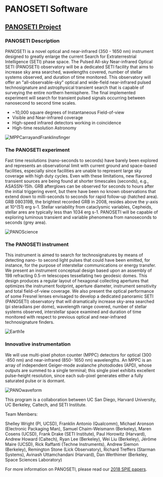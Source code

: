 # PANOSETI Software

## [PANOSETI Project](https://oirlab.ucsd.edu/PANOSETI.html)
### PANOSETI Description
PANOSETI is a novel optical and near-infrared (350 - 1650 nm) instrument designed to greatly enlarge the current Search for Extraterrestrial Intelligence (SETI) phase space. The Pulsed All-sky Near-infrared Optical SETI (PANOSETI) observatory will be a dedicated SETI facility that aims to increase sky area searched, wavelengths covered, number of stellar systems observed, and duration of time monitored. This observatory will offer an "all-observable-sky" optical and wide-field near-infrared pulsed technosignature and astrophysical transient search that is capable of surveying the entire northern hemisphere. The final implemented experiment will search for transient pulsed signals occurring between nanosecond to second time scales.
* ~10,000 square degrees of Instantaneous Field-of-view
* Visible and Near-infrared coverage
* High-speed infrared detectors working in coincidence
* High-time resolution Astronomy

![MPPCarrayandFranklinsfinger](https://github.com/panoseti/panoseti/blob/master/media/MPPCarrayandFranklinsfinger.png)

### The PANOSETI experiment
Fast time resolutions (nano-seconds to seconds) have barely been explored and represents an observational limit with current ground and space-based facilities, especially since facilities are unable to represent large sky coverage with high duty cycles. Even with these limitations, new flavored transient sources are being found at shorter timescales (seconds), e.g., ASASSN-15lh. GRB afterglows can be observed for seconds to hours after the initial triggering event, but there have been no known observations that extend down to milli-seconds to seconds for rapid follow-up (hatched area). GRB 080319B, the brightest recorded GRB in 2008, resides above the y-axis at 10^(51) erg s-1. Stellar variability from cataclysmic variables, Cepheids, stellar ares are typically less than 1034 erg s-1. PANOSETI will be capable of exploring luminous transient and variable phenomena from nanoseconds to seconds (grey area).

![PANOScience](https://github.com/panoseti/panoseti/blob/master/media/PANOScience.png)

### The PANOSETI instrument
This instrument is aimed to search for technosignatures by means of detecting nano- to second light pulses that could have been emitted, for instance, for the purpose of interstellar communications or energy transfer. We present an instrument conceptual design based upon an assembly of 198 refracting 0.5-m telescopes tessellating two geodesic domes. This design produces a regular layout of hexagonal collecting apertures that optimizes the instrument footprint, aperture diameter, instrument sensitivity and total field-of-view coverage. We also present the optical performance of some Fresnel lenses envisaged to develop a dedicated panoramic SETI (PANOSETI) observatory that will dramatically increase sky-area searched (pi steradians per dome), wavelength range covered, number of stellar systems observed, interstellar space examined and duration of time monitored with respect to previous optical and near-infrared technosignature finders.

![Earth1e](https://github.com/panoseti/panoseti/blob/master/media/Earth1e.gif)

### Innovative instrumentation
We will use multi-pixel photon counter (MPPC) detectors for optical (300 -850 nm) and near-infrared (850- 1650 nm) wavelengths. An MPPC is an array of independent Geiger-mode avalanche photodiodes (APD), whose outputs are summed to a single terminal; this single pixel exhibits excellent pulse-height resolution, since each sub-pixel generates either a fully saturated pulse or is dormant.

![PANOwaveform](https://github.com/panoseti/panoseti/blob/master/media/PANOwaveform.png)

This program is a collaboration between UC San Diego, Harvard University, UC Berkeley, Caltech, and SETI Institute.

Team Members:

Shelley Wright (PI, UCSD), Franklin Antonio (Qualcomm), Michael Aronson (Electronic Packaging Man), Samuel Chaim-Weismann (Berkeley), Maren Cosens (UCSD), Frank Drake (SETI Institute), Paul Horowitz (Harvard), Andrew Howard (Caltech), Ryan Lee (Berkeley), Wei Liu (Berkeley), Jérôme Maire (UCSD), Rick Raffanti (Techne Instruments), Andrew Siemon (Berkeley), Remington Stone (Lick Observatory), Richard Treffers (Starman Systems), Avinash Uttamchandani (Harvard), Dan Werthimer (Berkeley, Space Sciences Laboratory)

For more information on PANOSETI, please read our [2018 SPIE papers](https://oirlab.ucsd.edu/OIRpubli.html).
